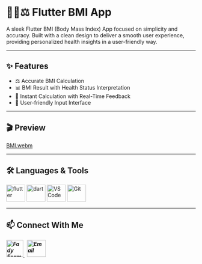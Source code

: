 # 🧍‍♂️⚖️ Flutter BMI App

A sleek Flutter BMI (Body Mass Index) App focused on simplicity and accuracy. Built with a clean design to deliver a smooth user experience, providing personalized health insights in a user-friendly way.

---
## ✨ Features

- ⚖️ Accurate BMI Calculation
- 📊 BMI Result with Health Status Interpretation
- 🔄 Instant Calculation with Real-Time Feedback
- 📝 User-friendly Input Interface

---

## 🎬 Preview

[BMI.webm](https://github.com/Fady-Esam/BMI-App/assets/146977882/b64d2be2-4638-4414-bddc-420865c75715)

---

## 🛠️ Languages & Tools
<p align="left"> 
        <img src="https://www.vectorlogo.zone/logos/flutterio/flutterio-icon.svg" alt="flutter" width="50" height="45"/> 
        <img src="https://www.vectorlogo.zone/logos/dartlang/dartlang-icon.svg" alt="dart" width="50" height="45"/>
        <img src="https://github.com/user-attachments/assets/81601bc6-d10f-436a-a3fa-fb3b129feaf6" alt="VS Code" width="50" height="45"/>
        <img src="https://www.vectorlogo.zone/logos/git-scm/git-scm-icon.svg" alt="Git" width="50" height="45"/>
</p>

---

## 📫 Connect With Me

<h5 align="left"> 
<a href="https://www.linkedin.com/in/fady-esam/" target="_blank"> 
  <img src="https://raw.githubusercontent.com/rahuldkjain/github-profile-readme-generator/master/src/images/icons/Social/linked-in-alt.svg" alt="Fady Esam" height="45" width="45" /> 
  </a> 
   &nbsp;
  <a href="mailto:fady.esam.0101@gmail.com" target="_blank"> 
    <img src="https://cdn-icons-png.flaticon.com/512/732/732200.png" alt="Email" height="45" width="50" /> 
</a> 
</h5>


